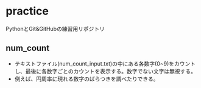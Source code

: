 # practice
PythonとGit&amp;GitHubの練習用リポジトリ

## num_count
- テキストファイル(num_count_input.txt)の中にある各数字(0~9)をカウントし、最後に各数字ごとのカウントを表示する。数字でない文字は無視する。
- 例えば、円周率に現れる数字のばらつきを調べたりできる。
